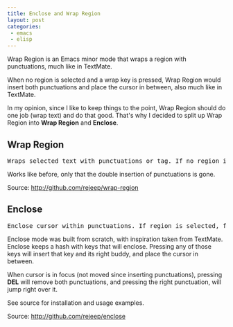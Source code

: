 ```yaml
---
title: Enclose and Wrap Region
layout: post
categories:
 - emacs
 - elisp
---
```


Wrap Region is an Emacs minor mode that wraps a region with
punctuations, much like in TextMate.

When no region is selected and a wrap key is pressed, Wrap Region
would insert both punctuations and place the cursor in between, also
much like in TextMate.

In my opinion, since I like to keep things to the point, Wrap Region
should do one job (wrap text) and do that good. That's why I decided
to split up Wrap Region into **Wrap Region** and **Enclose**.

## Wrap Region

<pre>Wraps selected text with punctuations or tag. If no region is selected, fall back.</pre>

Works like before, only that the double insertion of punctuations is gone.

Source: <http://github.com/rejeep/wrap-region>

## Enclose
<pre>Enclose cursor within punctuations. If region is selected, fall back.</pre>

Enclose mode was built from scratch, with inspiration taken from
TextMate. Enclose keeps a hash with keys that will enclose. Pressing
any of those keys will insert that key and its right buddy, and place
the cursor in between.

When cursor is in focus (not moved since inserting punctuations),
pressing **DEL** will remove both punctuations, and pressing the right
punctuation, will jump right over it.

See source for installation and usage examples.

Source: <http://github.com/rejeep/enclose>
